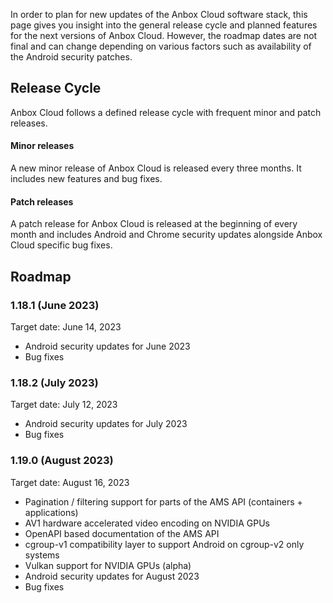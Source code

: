 In order to plan for new updates of the Anbox Cloud software stack, this page gives you insight into the general release cycle and planned features for the next versions of Anbox Cloud. However, the roadmap dates are not final and can change depending on various factors such as availability of the Android security patches.

## Release Cycle

Anbox Cloud follows a defined release cycle with frequent minor and patch releases.

#### Minor releases

A new minor release of Anbox Cloud is released every three months. It includes new features and bug fixes.

#### Patch releases

A patch release for Anbox Cloud is released at the beginning of every month and includes Android and Chrome security updates alongside Anbox Cloud specific bug fixes.

## Roadmap

### 1.18.1 (June 2023)

Target date: June 14, 2023

* Android security updates for June 2023
* Bug fixes

### 1.18.2 (July 2023)

Target date: July 12, 2023

* Android security updates for July 2023
* Bug fixes

### 1.19.0 (August 2023)

Target date: August 16, 2023

* Pagination / filtering support for parts of the AMS API (containers + applications)
* AV1 hardware accelerated video encoding on NVIDIA GPUs
* OpenAPI based documentation of the AMS API
* cgroup-v1 compatibility layer to support Android on cgroup-v2 only systems
* Vulkan support for NVIDIA GPUs (alpha)
* Android security updates for August 2023
* Bug fixes
